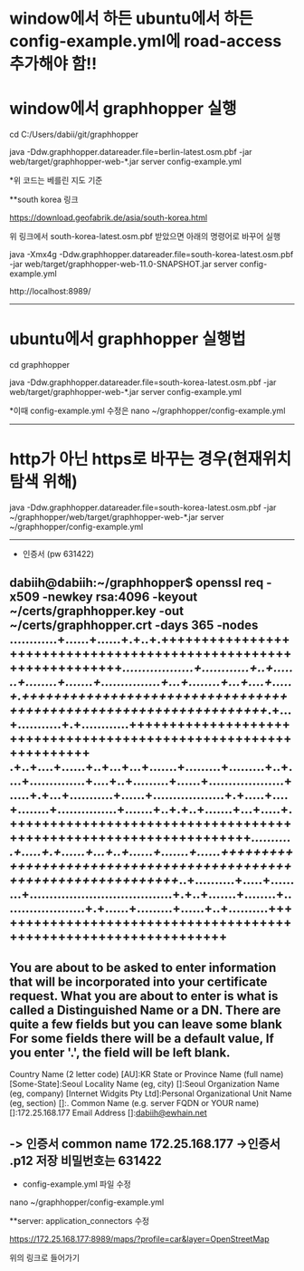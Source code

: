 # window에서 하든 ubuntu에서 하든 config-example.yml에 road-access 추가해야 함!!
# window에서 graphhopper 실행

cd C:/Users/dabii/git/graphhopper

java -Ddw.graphhopper.datareader.file=berlin-latest.osm.pbf -jar web/target/graphhopper-web-*.jar server config-example.yml

*위 코드는 베를린 지도 기준

**south korea 링크

https://download.geofabrik.de/asia/south-korea.html

위 링크에서 south-korea-latest.osm.pbf 받았으면 아래의 명령어로 바꾸어 실행

java -Xmx4g -Ddw.graphhopper.datareader.file=south-korea-latest.osm.pbf -jar web/target/graphhopper-web-11.0-SNAPSHOT.jar server config-example.yml


 http://localhost:8989/


------------------------------------

# ubuntu에서 graphhopper 실행법

cd graphhopper

java -Ddw.graphhopper.datareader.file=south-korea-latest.osm.pbf -jar web/target/graphhopper-web-*.jar server config-example.yml

*이때 config-example.yml 수정은 nano ~/graphhopper/config-example.yml

-----------------------------
# http가 아닌 https로 바꾸는 경우(현재위치 탐색 위해)
java -Ddw.graphhopper.datareader.file=south-korea-latest.osm.pbf -jar ~/graphhopper/web/target/graphhopper-web-*.jar server ~/graphhopper/config-example.yml

-------------------------------
* 인증서 (pw 631422)

dabiih@dabiih:~/graphhopper$ openssl req -x509 -newkey rsa:4096 -keyout ~/certs/graphhopper.key -out ~/certs/graphhopper.crt -days 365 -nodes
............+......+......+.+..+.+++++++++++++++++++++++++++++++++++++++++++++++++++++++++++++++++*..................+............+..+.......+........+.......+...............+...+........+...+....+.....+.+++++++++++++++++++++++++++++++++++++++++++++++++++++++++++++++++*.+...+...........+.+............+++++++++++++++++++++++++++++++++++++++++++++++++++++++++++++++++
.+..+....+......+..+...+...+.......+.........+.........+..+....+..............+....+..+.........+......+...................+.....+.+...+...........+......+..................+.+.....+....+........+...............+.......+..+.+..+.......+...+.....+.+++++++++++++++++++++++++++++++++++++++++++++++++++++++++++++++++*...........+.....+.+......+...+..+......+.......+......+++++++++++++++++++++++++++++++++++++++++++++++++++++++++++++++++*..+..........+.....+.........+....................................+.+..+.......+........+.....................+.+......+.........+......+..+..........+++++++++++++++++++++++++++++++++++++++++++++++++++++++++++++++++
-----
You are about to be asked to enter information that will be incorporated
into your certificate request.
What you are about to enter is what is called a Distinguished Name or a DN.
There are quite a few fields but you can leave some blank
For some fields there will be a default value,
If you enter '.', the field will be left blank.
-----
Country Name (2 letter code) [AU]:KR
State or Province Name (full name) [Some-State]:Seoul
Locality Name (eg, city) []:Seoul
Organization Name (eg, company) [Internet Widgits Pty Ltd]:Personal
Organizational Unit Name (eg, section) []:.
Common Name (e.g. server FQDN or YOUR name) []:172.25.168.177
Email Address []:dabiih@ewhain.net

-> 인증서 common name 172.25.168.177
->인증서 .p12 저장 비밀번호는 631422
-----------------------
* config-example.yml 파일 수정

nano ~/graphhopper/config-example.yml

**server: application_connectors 수정

https://172.25.168.177:8989/maps/?profile=car&layer=OpenStreetMap

위의 링크로 들어가기




